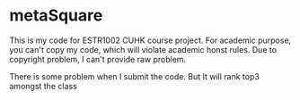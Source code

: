 # metaSquare
This is my code for ESTR1002 CUHK course project.
For academic purpose, you can't copy my code, which will violate academic honst rules.
Due to copyright problem, I can't provide raw problem.

There is some problem when I submit the code. But It will rank top3 amongst the class
